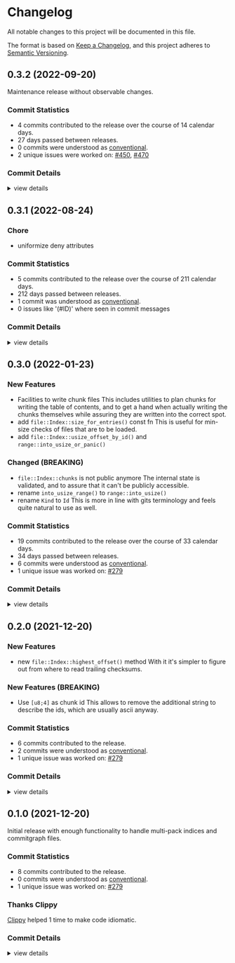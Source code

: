# Changelog

All notable changes to this project will be documented in this file.

The format is based on [Keep a Changelog](https://keepachangelog.com/en/1.0.0/),
and this project adheres to [Semantic Versioning](https://semver.org/spec/v2.0.0.html).

## 0.3.2 (2022-09-20)

Maintenance release without observable changes.

### Commit Statistics

<csr-read-only-do-not-edit/>

 - 4 commits contributed to the release over the course of 14 calendar days.
 - 27 days passed between releases.
 - 0 commits were understood as [conventional](https://www.conventionalcommits.org).
 - 2 unique issues were worked on: [#450](https://github.com/Byron/gitoxide/issues/450), [#470](https://github.com/Byron/gitoxide/issues/470)

### Commit Details

<csr-read-only-do-not-edit/>

<details><summary>view details</summary>

 * **[#450](https://github.com/Byron/gitoxide/issues/450)**
    - replace `quick-error` with `thiserror` ([`bc45906`](https://github.com/Byron/gitoxide/commit/bc45906ea38adb82a7179cb6b92f7bc34b7e0371))
 * **[#470](https://github.com/Byron/gitoxide/issues/470)**
    - update changelogs prior to release ([`caa7a1b`](https://github.com/Byron/gitoxide/commit/caa7a1bdef74d7d3166a7e38127a59f5ab3cfbdd))
 * **Uncategorized**
    - Merge branch 'index-from-tree' ([`172f73c`](https://github.com/Byron/gitoxide/commit/172f73cf26878d153d51790fa01853fa4ba6beb7))
    - Merge branch 'git_date_relative' ([`83a3832`](https://github.com/Byron/gitoxide/commit/83a38329c59e9ebc057221da832fd8320bbeddb1))
</details>

## 0.3.1 (2022-08-24)

<csr-id-f7f136dbe4f86e7dee1d54835c420ec07c96cd78/>

### Chore

 - <csr-id-f7f136dbe4f86e7dee1d54835c420ec07c96cd78/> uniformize deny attributes

### Commit Statistics

<csr-read-only-do-not-edit/>

 - 5 commits contributed to the release over the course of 211 calendar days.
 - 212 days passed between releases.
 - 1 commit was understood as [conventional](https://www.conventionalcommits.org).
 - 0 issues like '(#ID)' where seen in commit messages

### Commit Details

<csr-read-only-do-not-edit/>

<details><summary>view details</summary>

 * **Uncategorized**
    - Release git-date v0.0.5, git-hash v0.9.8, git-features v0.22.2, git-actor v0.11.3, git-glob v0.3.2, git-quote v0.2.1, git-attributes v0.3.2, git-tempfile v2.0.4, git-lock v2.1.1, git-validate v0.5.5, git-object v0.20.2, git-ref v0.15.2, git-sec v0.3.1, git-config v0.7.0, git-credentials v0.4.0, git-diff v0.17.2, git-discover v0.4.1, git-bitmap v0.1.2, git-index v0.4.2, git-mailmap v0.3.2, git-chunk v0.3.1, git-traverse v0.16.2, git-pack v0.21.2, git-odb v0.31.2, git-packetline v0.12.7, git-url v0.7.2, git-transport v0.19.2, git-protocol v0.19.0, git-revision v0.4.2, git-refspec v0.1.0, git-worktree v0.4.2, git-repository v0.22.0, safety bump 4 crates ([`4974eca`](https://github.com/Byron/gitoxide/commit/4974eca96d525d1ee4f8cad79bb713af7a18bf9d))
    - Merge branch 'example-new-repo' ([`946dd3a`](https://github.com/Byron/gitoxide/commit/946dd3a80522ef437e09528a93aa1433f01b0ee8))
    - uniformize deny attributes ([`f7f136d`](https://github.com/Byron/gitoxide/commit/f7f136dbe4f86e7dee1d54835c420ec07c96cd78))
    - Merge branch 'AP2008-implement-worktree' ([`f32c669`](https://github.com/Byron/gitoxide/commit/f32c669bc519d59a1f1d90d61cc48a422c86aede))
    - Merge branch 'index-information' ([`025f157`](https://github.com/Byron/gitoxide/commit/025f157de10a509a4b36a9aed41de80487e8c15c))
</details>

## 0.3.0 (2022-01-23)

### New Features

 - <csr-id-389fea2addc94801e73a521b2ac9a8529e4fbb3d/> Facilities to write chunk files
   This includes utilities to plan chunks for writing the table of
   contents, and to get a hand when actually writing the chunks themselves
   while assuring they are written into the correct spot.
 - <csr-id-373a85003e0b293666283ef742762b13e1211fc5/> add `file::Index::size_for_entries()` const fn
   This is useful for min-size checks of files that are to be loaded.
 - <csr-id-e14096e0c19689a1e2480b484537b2a0ffbfc3b9/> add `file::Index::usize_offset_by_id()` and `range::into_usize_or_panic()`

### Changed (BREAKING)

 - <csr-id-11b0f4afc993fe1eb1316839baaa15187483d420/> `file::Index::chunks` is not public anymore
   The internal state is validated, and to assure that it can't be publicly
   accessible.
 - <csr-id-9328015c653cae582882c346965b51d7cf6b9d08/> rename `into_usize_range()` to `range::into_usize()`
 - <csr-id-dda26a4ddd7cc195c10b79a7f428d6298285197b/> rename `Kind` to `Id`
   This is more in line with gits terminology and feels quite natural to
   use as well.

### Commit Statistics

<csr-read-only-do-not-edit/>

 - 19 commits contributed to the release over the course of 33 calendar days.
 - 34 days passed between releases.
 - 6 commits were understood as [conventional](https://www.conventionalcommits.org).
 - 1 unique issue was worked on: [#279](https://github.com/Byron/gitoxide/issues/279)

### Commit Details

<csr-read-only-do-not-edit/>

<details><summary>view details</summary>

 * **[#279](https://github.com/Byron/gitoxide/issues/279)**
    - write progress for multi-pack writing ([`1bea1d4`](https://github.com/Byron/gitoxide/commit/1bea1d47908d3ec44c83b2e39a5b67134ad51ee0))
    - Facilities to write chunk files ([`389fea2`](https://github.com/Byron/gitoxide/commit/389fea2addc94801e73a521b2ac9a8529e4fbb3d))
    - multi-pack index writing complete with large-offset support ([`f7d5c7f`](https://github.com/Byron/gitoxide/commit/f7d5c7f815dbf52c668444b316ae2e1485463bcb))
    - fix docs ([`b61a920`](https://github.com/Byron/gitoxide/commit/b61a9200d267865be76bdd2f36477c3940bc4dcc))
    - Writing of chunk index ([`17a93c3`](https://github.com/Byron/gitoxide/commit/17a93c3f072c4e3a9a28cf8b11e44e065232b293))
    - Sketch all the chunk-write API and use it from multi-index write ([`5457761`](https://github.com/Byron/gitoxide/commit/545776180f75cba87f7119f9bd862d39f081f1bd))
    - `file::Index::chunks` is not public anymore ([`11b0f4a`](https://github.com/Byron/gitoxide/commit/11b0f4afc993fe1eb1316839baaa15187483d420))
    - cargo fmt ([`8b9da35`](https://github.com/Byron/gitoxide/commit/8b9da35b3e0d3458efcac150f7062c9d7382a6c4))
    - fix docs ([`cd981e2`](https://github.com/Byron/gitoxide/commit/cd981e222af237c47fcfb74258de8fdfc04dfc1b))
    - add `file::Index::size_for_entries()` const fn ([`373a850`](https://github.com/Byron/gitoxide/commit/373a85003e0b293666283ef742762b13e1211fc5))
    - refactor ([`8b8b4c5`](https://github.com/Byron/gitoxide/commit/8b8b4c538823fb4d2c37be80340d843080f08d19))
    - add `file::Index::usize_offset_by_id()` and `range::into_usize_or_panic()` ([`e14096e`](https://github.com/Byron/gitoxide/commit/e14096e0c19689a1e2480b484537b2a0ffbfc3b9))
    - rename `into_usize_range()` to `range::into_usize()` ([`9328015`](https://github.com/Byron/gitoxide/commit/9328015c653cae582882c346965b51d7cf6b9d08))
    - rename `Kind` to `Id` ([`dda26a4`](https://github.com/Byron/gitoxide/commit/dda26a4ddd7cc195c10b79a7f428d6298285197b))
 * **Uncategorized**
    - Release git-diff v0.13.0, git-tempfile v1.0.4, git-chunk v0.3.0, git-traverse v0.12.0, git-pack v0.16.0, git-odb v0.26.0, git-packetline v0.12.3, git-url v0.3.5, git-transport v0.15.0, git-protocol v0.14.0, git-ref v0.11.0, git-repository v0.14.0, cargo-smart-release v0.8.0 ([`1b76119`](https://github.com/Byron/gitoxide/commit/1b76119259b8168aeb99cbbec233f7ddaa2d7d2c))
    - Release git-actor v0.8.0, git-config v0.1.10, git-object v0.17.0, git-diff v0.13.0, git-tempfile v1.0.4, git-chunk v0.3.0, git-traverse v0.12.0, git-pack v0.16.0, git-odb v0.26.0, git-packetline v0.12.3, git-url v0.3.5, git-transport v0.15.0, git-protocol v0.14.0, git-ref v0.11.0, git-repository v0.14.0, cargo-smart-release v0.8.0 ([`8f57c29`](https://github.com/Byron/gitoxide/commit/8f57c297d7d6ed68cf51415ea7ede4bf9263326e))
    - Release git-features v0.19.1, git-actor v0.8.0, git-config v0.1.10, git-object v0.17.0, git-diff v0.13.0, git-tempfile v1.0.4, git-chunk v0.3.0, git-traverse v0.12.0, git-pack v0.16.0, git-odb v0.26.0, git-packetline v0.12.3, git-url v0.3.5, git-transport v0.15.0, git-protocol v0.14.0, git-ref v0.11.0, git-repository v0.14.0, cargo-smart-release v0.8.0 ([`d78aab7`](https://github.com/Byron/gitoxide/commit/d78aab7b9c4b431d437ac70a0ef96263acb64e46))
    - Release git-hash v0.9.1, git-features v0.19.1, git-actor v0.8.0, git-config v0.1.10, git-object v0.17.0, git-diff v0.13.0, git-tempfile v1.0.4, git-chunk v0.3.0, git-traverse v0.12.0, git-pack v0.16.0, git-odb v0.26.0, git-packetline v0.12.3, git-url v0.3.5, git-transport v0.15.0, git-protocol v0.14.0, git-ref v0.11.0, git-repository v0.14.0, cargo-smart-release v0.8.0, safety bump 4 crates ([`373cbc8`](https://github.com/Byron/gitoxide/commit/373cbc877f7ad60dac682e57c52a7b90f108ebe3))
    - prepar changelogs for cargo-smart-release release ([`8900d69`](https://github.com/Byron/gitoxide/commit/8900d699226eb0995be70d66249827ce348261df))
</details>

## 0.2.0 (2021-12-20)

### New Features

 - <csr-id-d0fab1e7f083088f607365ceec056e6e521cbdcc/> new `file::Index::highest_offset()` method
   With it it's simpler to figure out from where to read trailing
   checksums.

### New Features (BREAKING)

 - <csr-id-9d9f2ee55202788910cd955cdcc08196d18f2cf5/> Use `[u8;4]` as chunk id
   This allows to remove the additional string to describe the ids, which
   are usually ascii anyway.

### Commit Statistics

<csr-read-only-do-not-edit/>

 - 6 commits contributed to the release.
 - 2 commits were understood as [conventional](https://www.conventionalcommits.org).
 - 1 unique issue was worked on: [#279](https://github.com/Byron/gitoxide/issues/279)

### Commit Details

<csr-read-only-do-not-edit/>

<details><summary>view details</summary>

 * **[#279](https://github.com/Byron/gitoxide/issues/279)**
    - update changelog ([`099f055`](https://github.com/Byron/gitoxide/commit/099f0559f835e5893cfc91d6d07216ed65db0790))
    - Use `[u8;4]` as chunk id ([`9d9f2ee`](https://github.com/Byron/gitoxide/commit/9d9f2ee55202788910cd955cdcc08196d18f2cf5))
    - new file::Index::highest_offset() method ([`d0fab1e`](https://github.com/Byron/gitoxide/commit/d0fab1e7f083088f607365ceec056e6e521cbdcc))
    - refactor ([`7a9e628`](https://github.com/Byron/gitoxide/commit/7a9e628725c927d4fed8ef70e96ca2b802195bff))
    - remove unnecessary test dependencies ([`463afcc`](https://github.com/Byron/gitoxide/commit/463afcc71419ce73719720192424bf5a6d37c69a))
 * **Uncategorized**
    - Release git-chunk v0.2.0, safety bump 4 crates ([`b792fab`](https://github.com/Byron/gitoxide/commit/b792fabf9f5f93ab906ac5a5bb3e4f01c179290a))
</details>

## 0.1.0 (2021-12-20)

Initial release with enough functionality to handle multi-pack indices and commitgraph files.

### Commit Statistics

<csr-read-only-do-not-edit/>

 - 8 commits contributed to the release.
 - 0 commits were understood as [conventional](https://www.conventionalcommits.org).
 - 1 unique issue was worked on: [#279](https://github.com/Byron/gitoxide/issues/279)

### Thanks Clippy

<csr-read-only-do-not-edit/>

[Clippy](https://github.com/rust-lang/rust-clippy) helped 1 time to make code idiomatic. 

### Commit Details

<csr-read-only-do-not-edit/>

<details><summary>view details</summary>

 * **[#279](https://github.com/Byron/gitoxide/issues/279)**
    - update changelog prior to release ([`6ae49e3`](https://github.com/Byron/gitoxide/commit/6ae49e39b2251ad70b72a8f3b3840ebb9334ffd9))
    - remove empty tests ([`e30dcea`](https://github.com/Byron/gitoxide/commit/e30dcea6ca56b7bea175be11868e924317ab9974))
    - read and validate fanout chunk ([`3ca04e3`](https://github.com/Byron/gitoxide/commit/3ca04e355a413975e55adf8b204d6962a9341d32))
    - Read all mandatory and optional chunks ([`99023bb`](https://github.com/Byron/gitoxide/commit/99023bbde027be82e9217868df7f73ecd09bf705))
    - Load chunk index of midx file ([`fac8efa`](https://github.com/Byron/gitoxide/commit/fac8efacb31935c2143717ebe82003a0916f233f))
    - frame for git-chunk crate to share among git-pack and git-commitgraph ([`b2d2ae2`](https://github.com/Byron/gitoxide/commit/b2d2ae221d43cc14aa169ada3c471e2bd2adadf4))
 * **Uncategorized**
    - Release git-chunk v0.1.0 ([`544f4a9`](https://github.com/Byron/gitoxide/commit/544f4a9c694e96236a4c7fe8b68fdfc229d76f25))
    - thanks clippy ([`35cf46f`](https://github.com/Byron/gitoxide/commit/35cf46f87ecc42cf033ca001acf1b5918b3fea1b))
</details>

